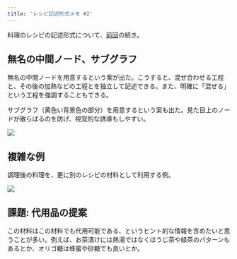 ```yaml
---
title: 'レシピ記述形式メモ #2'
---
```

料理のレシピの記述形式について、[前回](https://r7kamura.com/articles/2022-05-13-mermaid-recipe-memo)の続き。

無名の中間ノード、サブグラフ
--------------

無名の中間ノードを用意するという案が出た。こうすると、混ぜ合わせる工程と、その後の加熱などの工程とを独立して記述できる。また、明確に「混ぜる」という工程を強調することもできる。

サブグラフ（黄色い背景色の部分）を用意するという案も出た。見た目上のノードが散らばるのを防げ、視覚的な誘導もしやすい。

![](https://lh6.googleusercontent.com/Li_lA0P7KjKB1SsA0xfaaLX-BFpAeDg7SrsTH5DA3YerYPKy5wG1oer6VO8dpq-b1ePfWrv60f_uFdEwbMCUnIwzKtYQac3HJxfk5Fm7e6iaj47J6PsSiQmqDxaHwKABW0nocIEMyfscDQnG9w)

複雑な例
----

調理後の料理を、更に別のレシピの材料として利用する例。

![](https://lh3.googleusercontent.com/2CaA3XxPbC9iUa-rxqghD1GcPO8NMNpoxzY0NYU6HZlHG4ZXFf2d1Ral4wullRZocpoY5OPKfHTY2nnctKo258NkcbI8i_VwcobNf3VDzqKedfvT1mklLWRlKz_qvme5_QGjPopF0xs0TboXnA)

課題: 代用品の提案
----------

この材料はこの材料でも代用可能である、というヒント的な情報を含めたいと思うことが多い。例えば、お茶漬けには熱湯ではなくほうじ茶や緑茶のパターンもあるとか、オリゴ糖は蜂蜜や砂糖でも良いとか。
